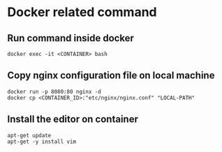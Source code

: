 # Docker related command

## Run command inside docker

```
docker exec -it <CONTAINER> bash
```

## Copy nginx configuration file on local machine

```
docker run -p 8080:80 nginx -d
docker cp <CONTAINER_ID>:"etc/nginx/nginx.conf" "LOCAL-PATH"
```

## Install the editor on container

```
apt-get update
apt-get -y install vim
```

